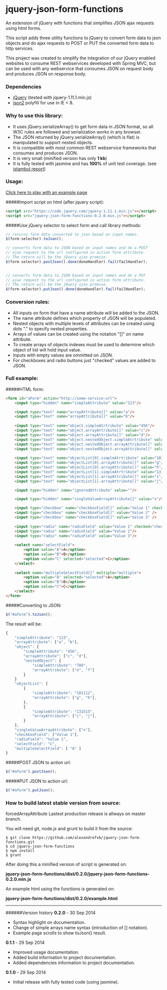 jquery-json-form-functions
==========================

An extension of jQuery with functions that simplifies JSON ajax requests using html forms.

This script adds three utility functions to jQuery to convert form data to json objects and do ajax requests to POST or PUT the converted form data to http services.

This project was created to simplify the integration of our jQuery enabled websites to consume REST webservices developed with Spring MVC, but can be used with any webservice that consumes JSON on request body and produces JSON on response body.  

### Dependencies

- [jQuery](http://jquery.com/) (tested with jquery-1.11.1.min.js)
- [json2](https://github.com/douglascrockford/JSON-js) polyfill for use in IE < 8.

### Why to use this library:
- It uses jQuery.serializeArray() to get form data in JSON format, so all W3C rules are followed and serialization works in any browser.
- The JSON returned by jQuery.serializeArray() (which is flat) is manipulated to support nested objects.
- It is compatible with most common REST webservice frameworks that consumes and produces JSON.
- It is very small (minified version has only **1 kb**)
- It is fully tested with jasmine and has **100%** of unit test coverage. (see [istambul report](http://alexandrefvb.github.io/jquery-json-form-functions/0.2.0/report/index.html))
  
### Usage:

[Click here to play with an example page](http://alexandrefvb.github.io/jquery-json-form-functions/0.2.0/example.html)

#####Import script on html (after jquery script):
```html
<script src="https://code.jquery.com/jquery-1.11.1.min.js"></script>
<script src="jquery-json-form-functions-0.2.0.min.js"></script>
```

#####Use jQuery selector to select form and call library methods:
```javascript
// returns form data converted to json based on input names.
$(form-selector).toJson(); 

// converts form data to JSON based on input names and do a POST  
// ajax request to the url configured in action form attribute. 
// The return will be the jQuery ajax promise.
$(form-selector).postJson().done(doneHandler).fail(failHandler);
 

// converts form data to JSON based on input names and do a PUT  
// ajax request to the url configured in action form attribute. 
// The return will be the jQuery ajax promise.
$(form-selector).putJson().done(doneHandler).fail(failHandler);
```
  
### Conversion rules:

  - All inputs on form that have a name attribute will be added to the JSON.
  - The name attribute defines which property of JSON will be populated.
  - Nested objects with multiple levels of attributes can be created using dots "." to specify nested properties.
  - Arrays of values can be created using the notation "[]" on name attribute.
  - To create arrays of objects indexes must be used to determine which object of list will hold input value.
  - Inputs with empty values are ommitted on JSON.
  - For checkboxes and radio buttons just "checked" values are added to JSON.
    

### Full example:

#####HTML form:

```html
<form id="aForm" action="http://some-service-url">   
	<input type="hidden" name="simpleAttribute" value="123"/>

	<input type="text" name="arrayAttribute[]" value="a"/>
	<input type="text" name="arrayAttribute[]" value="b"/>
  
	<input type="text" name="object.simpleAtrtribute" value="456"/>
	<input type="text" name="object.arrayAttribute[]" value="c"/>
	<input type="text" name="object.arrayAttribute[]" value="d"/>
	<input type="text" name="object.nestedObject.simpleAtrtribute" value="789"/>  
	<input type="text" name="object.nestedObject.arrayAttribute[]" value="e"/>
	<input type="text" name="object.nestedObject.arrayAttribute[]" value="f"/>
      
	<input type="text" name="objectList[0].simpleAtrtribute" value="101112"/>
    <input type="text" name="objectList[0].arrayAttribute[]" value="g"/>
    <input type="text" name="objectList[0].arrayAttribute[]" value="h"/>
	<input type="text" name="objectList[1].simpleAtrtribute" value="131515"/>
    <input type="text" name="objectList[1].arrayAttribute[]" value="i"/>
	<input type="text" name="objectList[1].arrayAttribute[]" value="j"/>

    <input type="hidden" name="ignoredAttribute" value=""/>

    <input type="hidden" name="singleValueArrayAttribute[]" value="x"/>

    <input type="checkbox" name="checkboxField[]" value="Value 1" checked="checked"/> 
    <input type="checkbox" name="checkboxField[]" value="Value 2" /> 
    <input type="checkbox" name="checkboxField[]" value="Value 3" />
    
    <input type="radio" name="radioField" value="Value 1" checked="checked"/>
    <input type="radio" name="radioField" value="Value 2"/>
    <input type="radio" name="radioField" value="Value 3"/> 
    
    <select name="selectField">
        <option value="A">A</option>
        <option value="B">B</option>
        <option value="C" selected="selected">C</option>
    </select>
    
    <select name="multipleSelectField[]" multiple="multiple">
        <option value="A" selected="selected">A</option>
        <option value="B">B</option>
        <option value="C">C</option>
    </select>        
</form>
```

#####Converting to JSON:
    
```javascript
$("#aform").toJson(); 
```
  
The result will be:
```javascript
{ 
	"simpleAttribute": "123",
	"arrayAttribute": ["a", "b"],
	"object": {
		"simpleAttribute": "456",
		"arrayAttribute": ["c", "d"],
		"nestedObject": {
			"simpleAttribute": "789",
			"arrayAttribute": ["e", "f"]
		} 
	}
	"objectList": [
		{
			"simpleAttribute": "101112",
			"arrayAttribute": ["g", "h"],
		},  
		{
			"simpleAttribute": "131515",
			"arrayAttribute": ["i", "j"],
		}  
	],
	"singleValueArrayAttribute": ["x"],
	"checkboxField": ["Value 1"],
	"radioField": "Value 1",
    "selectField": "C",
    "multipleSelectField": [ "A" ]   		
}
```
  
#####POST JSON to action url:
   
```javascript
$("#aform").postJson();
```
   
#####PUT JSON to action url:

```javascript
$("#aform").putJson();
```

### How to build latest stable version from source:
forcedArrayAttribute
Lastest production release is allways on master branch.

You will need git, node.js and grunt to build it from the source:

	$ git clone https://github.com/alexandrefvb/jquery-json-form-functions.git
	$ cd jquery-json-form-functions
	$ npm install
	$ grunt

After doing this a minified version of script is generated on: 

**jquery-json-form-functions/dist/0.2.0/jquery-json-form-functions-0.2.0.min.js**

An example html using the functions is generated on:

**jquery-json-form-functions/dist/0.2.0/example.html**


----
######Version history
**0.2.0** - 30 Sep 2014
 
 - Syntax highlight on documentation.
 - Change of simple arrays name syntax (introduction of [] notation).
 - Example page scrolls to show toJson() result.
 
**0.1.1** - 29 Sep 2014 

- Improved usage documentation.
- Added build information to project documentation.
- Added dependencies information to project documentation.
 
**0.1.0** - 29 Sep 2014 

- Initial release with fully tested code (using jasmine).